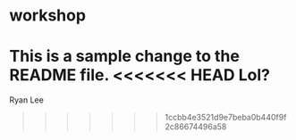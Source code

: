 # workshop

This is a sample change to the README file.
<<<<<<< HEAD
Lol?
=======

Ryan Lee

>>>>>>> 1ccbb4e3521d9e7beba0b440f9f2c86674496a58
